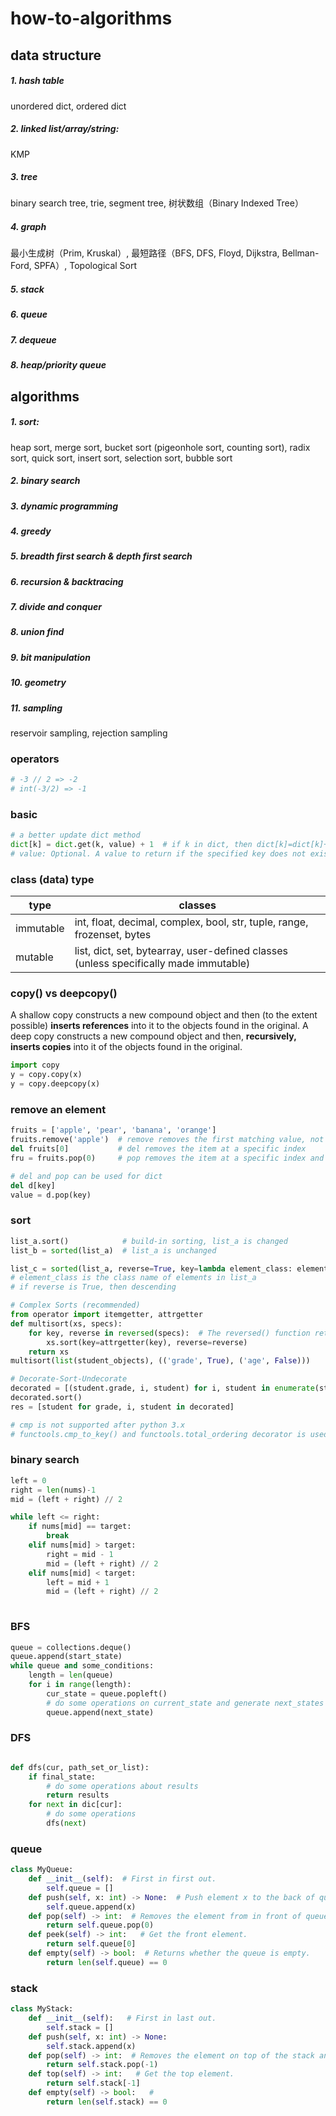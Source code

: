 # how-to-algorithms

## data structure

##### 1. hash table
unordered dict, ordered dict
##### 2. linked list/array/string: 
KMP
##### 3. tree
binary search tree, trie, segment tree, 树状数组（Binary Indexed Tree）
##### 4. graph 
最小生成树（Prim, Kruskal）, 最短路径（BFS, DFS, Floyd, Dijkstra, Bellman-Ford, SPFA）, Topological Sort
##### 5. stack
##### 6. queue
##### 7. dequeue
##### 8. heap/priority queue


## algorithms

##### 1. sort: 
heap sort, merge sort, bucket sort (pigeonhole sort, counting sort), radix sort, quick sort, insert sort, selection sort, bubble sort
##### 2. binary search
##### 3. dynamic programming
##### 4. greedy
##### 5. breadth first search & depth first search
##### 6. recursion & backtracing
##### 7. divide and conquer
##### 8. union find
##### 9. bit manipulation
##### 10. geometry
##### 11. sampling
reservoir sampling, rejection sampling



### operators
```python
# -3 // 2 => -2
# int(-3/2) => -1
```

### basic
```python
# a better update dict method
dict[k] = dict.get(k, value) + 1  # if k in dict, then dict[k]=dict[k]+1, else new dict[k]=value+1
# value: Optional. A value to return if the specified key does not exist. Default value None.
```

### class (data) type
| type        | classes |
| ----------- | ----------- |
| immutable   | int, float, decimal, complex, bool, str, tuple, range, frozenset, bytes |
| mutable     | list, dict, set, bytearray, user-defined classes (unless specifically made immutable) | 


### copy() vs deepcopy()
A shallow copy constructs a new compound object and then (to the extent possible) **inserts references** into it to the objects found in the original.
A deep copy constructs a new compound object and then, **recursively, inserts copies** into it of the objects found in the original.
```python
import copy
y = copy.copy(x)
y = copy.deepcopy(x)
```

### remove an element
```python
fruits = ['apple', 'pear', 'banana', 'orange']
fruits.remove('apple')  # remove removes the first matching value, not a specific index
del fruits[0]           # del removes the item at a specific index
fru = fruits.pop(0)     # pop removes the item at a specific index and returns it

# del and pop can be used for dict
del d[key]
value = d.pop(key)
```

### sort
```python
list_a.sort()            # build-in sorting, list_a is changed
list_b = sorted(list_a)  # list_a is unchanged

list_c = sorted(list_a, reverse=True, key=lambda element_class: element_class.variable) 
# element_class is the class name of elements in list_a
# if reverse is True, then descending

# Complex Sorts (recommended)
from operator import itemgetter, attrgetter
def multisort(xs, specs):
    for key, reverse in reversed(specs):  # The reversed() function returns the reversed iterator of the given sequence.
        xs.sort(key=attrgetter(key), reverse=reverse)
    return xs
multisort(list(student_objects), (('grade', True), ('age', False)))

# Decorate-Sort-Undecorate
decorated = [(student.grade, i, student) for i, student in enumerate(student_objects)]
decorated.sort()
res = [student for grade, i, student in decorated]

# cmp is not supported after python 3.x
# functools.cmp_to_key() and functools.total_ordering decorator is used in custom classes


```

### binary search
```python
left = 0
right = len(nums)-1
mid = (left + right) // 2

while left <= right:
    if nums[mid] == target:
        break
    elif nums[mid] > target:
        right = mid - 1
        mid = (left + right) // 2
    elif nums[mid] < target:
        left = mid + 1
        mid = (left + right) // 2
        
```

### BFS
```python
queue = collections.deque()
queue.append(start_state)
while queue and some_conditions:
    length = len(queue)
    for i in range(length):
        cur_state = queue.popleft()
        # do some operations on current_state and generate next_states
        queue.append(next_state)
```

### DFS
```python

def dfs(cur, path_set_or_list):
    if final_state:
        # do some operations about results
        return results
    for next in dic[cur]:
        # do some operations
        dfs(next)
```


### queue

```python
class MyQueue: 
    def __init__(self):  # First in first out.
        self.queue = []
    def push(self, x: int) -> None:  # Push element x to the back of queue.
        self.queue.append(x)
    def pop(self) -> int:  # Removes the element from in front of queue and returns that element.
        return self.queue.pop(0)
    def peek(self) -> int:   # Get the front element.
        return self.queue[0]
    def empty(self) -> bool:  # Returns whether the queue is empty.
        return len(self.queue) == 0
```


### stack
```python
class MyStack:
    def __init__(self):   # First in last out.
        self.stack = []
    def push(self, x: int) -> None:
        self.stack.append(x)
    def pop(self) -> int:  # Removes the element on top of the stack and returns that element.
        return self.stack.pop(-1)
    def top(self) -> int:   # Get the top element.
        return self.stack[-1]
    def empty(self) -> bool:   #
        return len(self.stack) == 0
```
